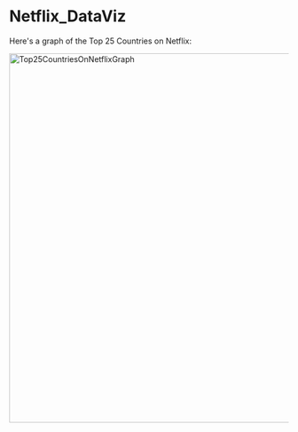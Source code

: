 # Netflix_DataViz

Here's a graph of the Top 25 Countries on Netflix:

<img width="666" alt="Top25CountriesOnNetflixGraph" src="https://user-images.githubusercontent.com/107429564/194790110-1de62595-8cc3-4a1f-a51b-5c73837fc26b.png">
